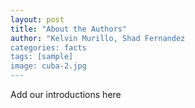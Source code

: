 ```yaml
---
layout: post
title: "About the Authors"
author: "Kelvin Murillo, Shad Fernandez
categories: facts
tags: [sample]
image: cuba-2.jpg
---
```


Add our introductions here
